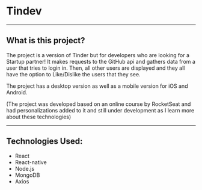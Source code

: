 # Tindev

----
## What is this project?
The project is a version of Tinder but for developers who are looking for a Startup partner! It makes requests to the GitHub api and gathers data from a user that tries to login in. Then, all other users are displayed and they all have the option to Like/Dislike the users that they see.

The project has a desktop version as well as a mobile version for iOS and Android.

(The project was developed based on an online course by RocketSeat and had personalizations added to it and still under development as I learn more about these technologies)


----
## Technologies Used:
* React
* React-native
* Node.js
* MongoDB
* Axios
